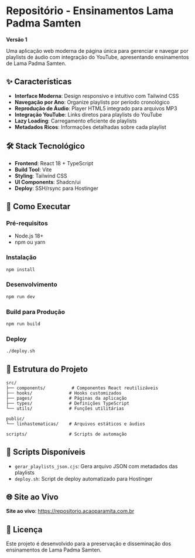 
# Repositório - Ensinamentos Lama Padma Samten

**Versão 1**

Uma aplicação web moderna de página única para gerenciar e navegar por playlists de áudio com integração do YouTube, apresentando ensinamentos de Lama Padma Samten.

## ✨ Características

- **Interface Moderna**: Design responsivo e intuitivo com Tailwind CSS
- **Navegação por Ano**: Organize playlists por período cronológico
- **Reprodução de Áudio**: Player HTML5 integrado para arquivos MP3
- **Integração YouTube**: Links diretos para playlists do YouTube
- **Lazy Loading**: Carregamento eficiente de playlists
- **Metadados Ricos**: Informações detalhadas sobre cada playlist

## 🛠️ Stack Tecnológico

- **Frontend**: React 18 + TypeScript
- **Build Tool**: Vite
- **Styling**: Tailwind CSS
- **UI Components**: Shadcn/ui
- **Deploy**: SSH/rsync para Hostinger

## 🚀 Como Executar

### Pré-requisitos
- Node.js 18+
- npm ou yarn

### Instalação
```bash
npm install
```

### Desenvolvimento
```bash
npm run dev
```

### Build para Produção
```bash
npm run build
```

### Deploy
```bash
./deploy.sh
```

## 📁 Estrutura do Projeto

```
src/
├── components/          # Componentes React reutilizáveis
├── hooks/              # Hooks customizados
├── pages/              # Páginas da aplicação
├── types/              # Definições TypeScript
└── utils/              # Funções utilitárias

public/
└── linhastematicas/    # Arquivos estáticos e áudios

scripts/                # Scripts de automação
```

## 🔧 Scripts Disponíveis

- `gerar_playlists_json.cjs`: Gera arquivo JSON com metadados das playlists
- `deploy.sh`: Script de deploy automatizado para Hostinger

## 🌐 Site ao Vivo

**Site ao vivo**: https://repositorio.acaoparamita.com.br

## 📝 Licença

Este projeto é desenvolvido para a preservação e disseminação dos ensinamentos de Lama Padma Samten.
